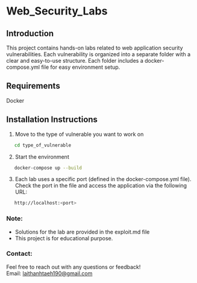 # Web_Security_Labs

## Introduction
   This project contains hands-on labs related to web application security vulnerabilities. Each vulnerability is organized into a separate folder with a clear and easy-to-use structure. Each folder includes a docker-compose.yml file for easy environment setup.

##  Requirements
   Docker

## Installation Instructions
1. Move to the type of vulnerable you want to work on
```bash
   cd type_of_vulnerable
```

2. Start the environment
```bash
   docker-compose up --build
```

3. Each lab uses a specific port (defined in the docker-compose.yml file). Check the port in the file and access the application via the following URL:
```bash
   http://localhost:<port>
```

### Note:
   - Solutions for the lab are provided in the exploit.md file
   - This project is for educational purpose.

### Contact:
  Feel free to reach out with any questions or feedback!  
  Email: laithanhtaeh190@gmail.com
